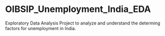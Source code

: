 # OIBSIP_Unemployment_India_EDA
Exploratory Data Analysis Project to analyze and understand  the determing factors for unemployment in India.
